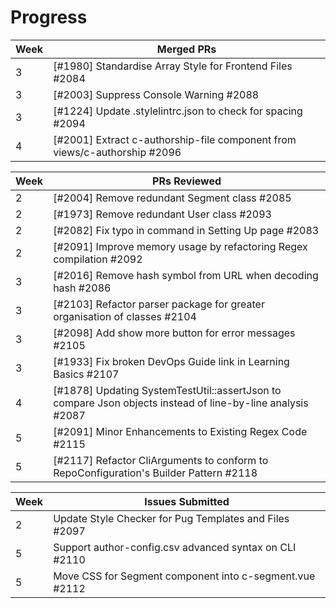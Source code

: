# Progress

| Week | Merged PRs |
| --- | --- |
| 3 | [#1980] Standardise Array Style for Frontend Files #2084  |
| 3 | [#2003] Suppress Console Warning #2088 |
| 3 | [#1224] Update .stylelintrc.json to check for spacing #2094  |
| 4 | [#2001] Extract c-authorship-file component from views/c-authorship #2096 |

| Week | PRs Reviewed |
| --- | --- |
| 2 | [#2004] Remove redundant Segment class #2085   |
| 2 | [#1973] Remove redundant User class #2093       |
| 2 | [#2082] Fix typo in command in Setting Up page #2083  |
| 2 | [#2091] Improve memory usage by refactoring Regex compilation #2092      |
| 3 | [#2016] Remove hash symbol from URL when decoding hash #2086    |
| 3 | [#2103] Refactor parser package for greater organisation of classes #2104       |
| 3 | [#2098] Add show more button for error messages #2105       |
| 3 | [#1933] Fix broken DevOps Guide link in Learning Basics #2107        |
| 4 | [#1878] Updating SystemTestUtil::assertJson to compare Json objects instead of line-by-line analysis #2087     |
| 5 | [#2091] Minor Enhancements to Existing Regex Code #2115        |
| 5 | [#2117] Refactor CliArguments to conform to RepoConfiguration's Builder Pattern #2118         |

| Week | Issues Submitted |
| --- | --- |
| 2 | Update Style Checker for Pug Templates and Files #2097  |
| 5 | Support author-config.csv advanced syntax on CLI #2110  |
| 5 | Move CSS for Segment component into c-segment.vue #2112 |

